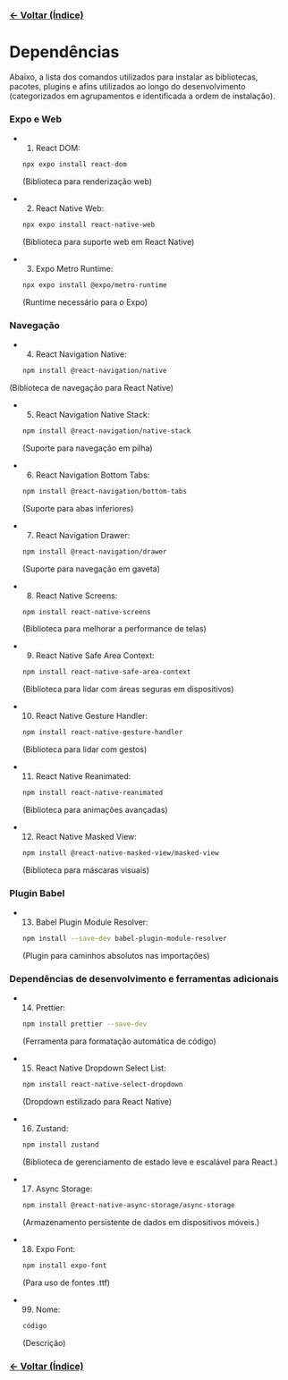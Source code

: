 ### [← Voltar (Índice)](../index.md)

# Dependências

Abaixo, a lista dos comandos utilizados para instalar as bibliotecas, pacotes, plugins e afins utilizados ao longo do desenvolvimento (categorizados em agrupamentos e identificada a ordem de instalação).

### Expo e Web

- 1. React DOM:

  ```bash
  npx expo install react-dom
  ```

  (Biblioteca para renderização web)

- 2. React Native Web:

  ```bash
  npx expo install react-native-web
  ```

  (Biblioteca para suporte web em React Native)

- 3. Expo Metro Runtime:

  ```bash
  npx expo install @expo/metro-runtime
  ```

  (Runtime necessário para o Expo)

### Navegação

- 4. React Navigation Native:

  ```bash
  npm install @react-navigation/native
  ```

(Biblioteca de navegação para React Native)

- 5. React Navigation Native Stack:

  ```bash
  npm install @react-navigation/native-stack
  ```

  (Suporte para navegação em pilha)

- 6. React Navigation Bottom Tabs:

  ```bash
  npm install @react-navigation/bottom-tabs
  ```

  (Suporte para abas inferiores)

- 7. React Navigation Drawer:

  ```bash
  npm install @react-navigation/drawer
  ```

  (Suporte para navegação em gaveta)

- 8. React Native Screens:

  ```bash
  npm install react-native-screens
  ```

  (Biblioteca para melhorar a performance de telas)

- 9. React Native Safe Area Context:

  ```bash
  npm install react-native-safe-area-context
  ```

  (Biblioteca para lidar com áreas seguras em dispositivos)

- 10. React Native Gesture Handler:

  ```bash
  npm install react-native-gesture-handler
  ```

  (Biblioteca para lidar com gestos)

- 11. React Native Reanimated:

  ```bash
  npm install react-native-reanimated
  ```

  (Biblioteca para animações avançadas)

- 12. React Native Masked View:

  ```bash
  npm install @react-native-masked-view/masked-view
  ```

  (Biblioteca para máscaras visuais)

### Plugin Babel

- 13. Babel Plugin Module Resolver:

  ```bash
  npm install --save-dev babel-plugin-module-resolver
  ```

  (Plugin para caminhos absolutos nas importações)

### Dependências de desenvolvimento e ferramentas adicionais

- 14. Prettier:

  ```bash
  npm install prettier --save-dev
  ```

  (Ferramenta para formatação automática de código)

- 15. React Native Dropdown Select List:

  ```bash
  npm install react-native-select-dropdown
  ```

  (Dropdown estilizado para React Native)

- 16. Zustand:

  ```bash
  npm install zustand
  ```

  (Biblioteca de gerenciamento de estado leve e escalável para React.)

- 17. Async Storage:

  ```bash
  npm install @react-native-async-storage/async-storage
  ```

  (Armazenamento persistente de dados em dispositivos móveis.)

- 18. Expo Font:

  ```bash
  npm install expo-font
  ```

  (Para uso de fontes .ttf)

- 99. Nome:

  ```bash
  código
  ```

  (Descrição)

### [← Voltar (Índice)](../index.md)
